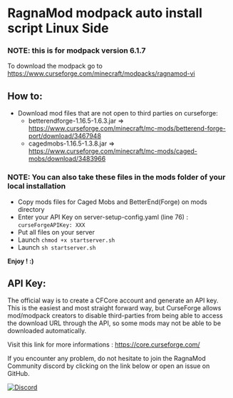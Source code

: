 # RagnaMod modpack auto install script Linux Side

### NOTE: this is for modpack version 6.1.7

To download the modpack go to https://www.curseforge.com/minecraft/modpacks/ragnamod-vi

## How to:

- Download mod files that are not open to third parties on curseforge:
  * betterendforge-1.16.5-1.6.3.jar => https://www.curseforge.com/minecraft/mc-mods/betterend-forge-port/download/3467948
  * cagedmobs-1.16.5-1.3.8.jar => https://www.curseforge.com/minecraft/mc-mods/caged-mobs/download/3483966


### NOTE: You can also take these files in the mods folder of your local installation

- Copy mods files for Caged Mobs and BetterEnd(Forge) on mods directory
- Enter your API Key on server-setup-config.yaml (line 76) : `curseForgeAPIKey: XXX`
- Put all files on your server
- Launch `chmod +x startserver.sh`
- Launch `sh startserver.sh`

**Enjoy ! :)**

## API Key:

The official way is to create a CFCore account and generate an API key. This is the easiest and most straight forward way, but CurseForge allows mod/modpack creators to disable third-parties from being able to access the download URL through the API, so some mods may not be able to be downloaded automatically.

Visit this link for more informations : https://core.curseforge.com/

If you encounter any problem, do not hesitate to join the RagnaMod Community discord by clicking on the link below or open an issue on GitHub.

[![Discord](https://cdn.discordapp.com/attachments/934134390726995999/934150251391102976/Discord.png)](https://discord.gg/bjjvFj9yQC)
